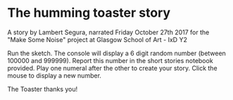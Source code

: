 # The humming toaster story
A story by Lambert Segura, narrated Friday October 27th 2017 for the "Make Some Noise" project at Glasgow School of Art - IxD Y2

Run the sketch.
The console will display a 6 digit random number (between 100000 and 999999).
Report this number in the short stories notebook provided.
Play one numeral after the other to create your story.
Click the mouse to display a new number.

The Toaster thanks you!
